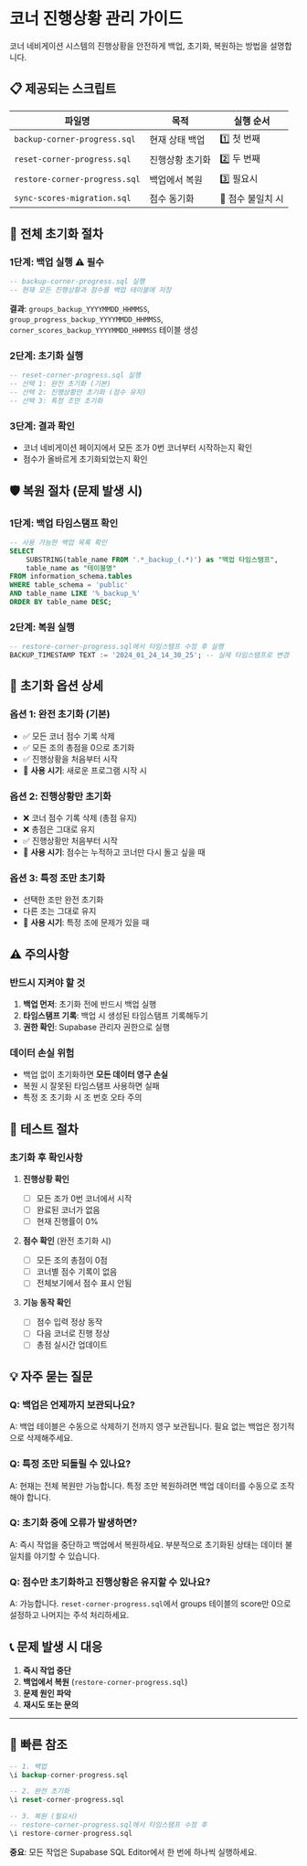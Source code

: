 # 코너 진행상황 관리 가이드

코너 네비게이션 시스템의 진행상황을 안전하게 백업, 초기화, 복원하는 방법을 설명합니다.

## 📋 제공되는 스크립트

| 파일명                        | 목적            | 실행 순서         |
| ----------------------------- | --------------- | ----------------- |
| `backup-corner-progress.sql`  | 현재 상태 백업  | 1️⃣ 첫 번째        |
| `reset-corner-progress.sql`   | 진행상황 초기화 | 2️⃣ 두 번째        |
| `restore-corner-progress.sql` | 백업에서 복원   | 3️⃣ 필요시         |
| `sync-scores-migration.sql`   | 점수 동기화     | 📝 점수 불일치 시 |

## 🔄 전체 초기화 절차

### 1단계: 백업 실행 ⚠️ **필수**

```sql
-- backup-corner-progress.sql 실행
-- 현재 모든 진행상황과 점수를 백업 테이블에 저장
```

**결과**: `groups_backup_YYYYMMDD_HHMMSS`, `group_progress_backup_YYYYMMDD_HHMMSS`, `corner_scores_backup_YYYYMMDD_HHMMSS` 테이블 생성

### 2단계: 초기화 실행

```sql
-- reset-corner-progress.sql 실행
-- 선택 1: 완전 초기화 (기본)
-- 선택 2: 진행상황만 초기화 (점수 유지)
-- 선택 3: 특정 조만 초기화
```

### 3단계: 결과 확인

- 코너 네비게이션 페이지에서 모든 조가 0번 코너부터 시작하는지 확인
- 점수가 올바르게 초기화되었는지 확인

## 🛡️ 복원 절차 (문제 발생 시)

### 1단계: 백업 타임스탬프 확인

```sql
-- 사용 가능한 백업 목록 확인
SELECT
    SUBSTRING(table_name FROM '.*_backup_(.*)') as "백업 타임스탬프",
    table_name as "테이블명"
FROM information_schema.tables
WHERE table_schema = 'public'
AND table_name LIKE '%_backup_%'
ORDER BY table_name DESC;
```

### 2단계: 복원 실행

```sql
-- restore-corner-progress.sql에서 타임스탬프 수정 후 실행
BACKUP_TIMESTAMP TEXT := '2024_01_24_14_30_25'; -- 실제 타임스탬프로 변경
```

## 📝 초기화 옵션 상세

### 옵션 1: 완전 초기화 (기본)

- ✅ 모든 코너 점수 기록 삭제
- ✅ 모든 조의 총점을 0으로 초기화
- ✅ 진행상황을 처음부터 시작
- 🎯 **사용 시기**: 새로운 프로그램 시작 시

### 옵션 2: 진행상황만 초기화

- ❌ 코너 점수 기록 삭제 (총점 유지)
- ❌ 총점은 그대로 유지
- ✅ 진행상황만 처음부터 시작
- 🎯 **사용 시기**: 점수는 누적하고 코너만 다시 돌고 싶을 때

### 옵션 3: 특정 조만 초기화

- 선택한 조만 완전 초기화
- 다른 조는 그대로 유지
- 🎯 **사용 시기**: 특정 조에 문제가 있을 때

## ⚠️ 주의사항

### 반드시 지켜야 할 것

1. **백업 먼저**: 초기화 전에 반드시 백업 실행
2. **타임스탬프 기록**: 백업 시 생성된 타임스탬프 기록해두기
3. **권한 확인**: Supabase 관리자 권한으로 실행

### 데이터 손실 위험

- 백업 없이 초기화하면 **모든 데이터 영구 손실**
- 복원 시 잘못된 타임스탬프 사용하면 실패
- 특정 조 초기화 시 조 번호 오타 주의

## 🧪 테스트 절차

### 초기화 후 확인사항

1. **진행상황 확인**

   - [ ] 모든 조가 0번 코너에서 시작
   - [ ] 완료된 코너가 없음
   - [ ] 현재 진행률이 0%

2. **점수 확인** (완전 초기화 시)

   - [ ] 모든 조의 총점이 0점
   - [ ] 코너별 점수 기록이 없음
   - [ ] 전체보기에서 점수 표시 안됨

3. **기능 동작 확인**
   - [ ] 점수 입력 정상 동작
   - [ ] 다음 코너로 진행 정상
   - [ ] 총점 실시간 업데이트

## 💡 자주 묻는 질문

### Q: 백업은 언제까지 보관되나요?

A: 백업 테이블은 수동으로 삭제하기 전까지 영구 보관됩니다. 필요 없는 백업은 정기적으로 삭제해주세요.

### Q: 특정 조만 되돌릴 수 있나요?

A: 현재는 전체 복원만 가능합니다. 특정 조만 복원하려면 백업 데이터를 수동으로 조작해야 합니다.

### Q: 초기화 중에 오류가 발생하면?

A: 즉시 작업을 중단하고 백업에서 복원하세요. 부분적으로 초기화된 상태는 데이터 불일치를 야기할 수 있습니다.

### Q: 점수만 초기화하고 진행상황은 유지할 수 있나요?

A: 가능합니다. `reset-corner-progress.sql`에서 groups 테이블의 score만 0으로 설정하고 나머지는 주석 처리하세요.

## 📞 문제 발생 시 대응

1. **즉시 작업 중단**
2. **백업에서 복원** (`restore-corner-progress.sql`)
3. **문제 원인 파악**
4. **재시도 또는 문의**

---

## 🎯 빠른 참조

```sql
-- 1. 백업
\i backup-corner-progress.sql

-- 2. 완전 초기화
\i reset-corner-progress.sql

-- 3. 복원 (필요시)
-- restore-corner-progress.sql에서 타임스탬프 수정 후
\i restore-corner-progress.sql
```

**중요**: 모든 작업은 Supabase SQL Editor에서 한 번에 하나씩 실행하세요.
